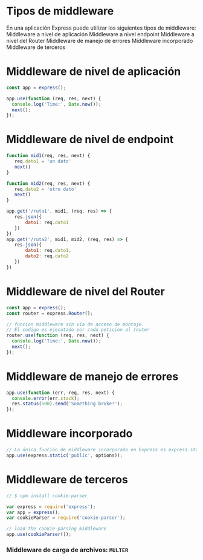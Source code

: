 # Tipos de middleware
En una aplicación Express puede utilizar los siguientes tipos de middleware:
Middleware a nivel de aplicación
Middleware a nivel endpoint
Middleware a nivel del Router
Middleware de manejo de errores
Middleware incorporado
Middleware de terceros

# Middleware de nivel de aplicación
```js
const app = express();

app.use(function (req, res, next) {
  console.log('Time:', Date.now());
  next();
});

```

# Middleware de nivel de endpoint
```js
function mid1(req, res, next) {
   req.dato1 = 'un dato'
   next()
}

function mid2(req, res, next) {
   req.dato2 = 'otro dato'
   next()
}
```
```js
app.get('/ruta1', mid1, (req, res) => {
   res.json({
       dato1: req.dato1
   })
})
app.get('/ruta2', mid1, mid2, (req, res) => {
   res.json({
       dato1: req.dato1,
       dato2: req.dato2
   })
})
```
# Middleware de nivel del Router
```js
const app = express();
const router = express.Router();

// funcion middleware sin via de acceso de montaje.
// El codigo es ejecutado por cada peticion al router
router.use(function (req, res, next) {
  console.log('Time:', Date.now());
  next();
});

```

# Middleware de manejo de errores
```js
app.use(function (err, req, res, next) {
  console.error(err.stack);
  res.status(500).send('Something broke!');
});

```
# Middleware incorporado
```js
// La única función de middleware incorporado en Express es express.static. Esta función es responsable del servicio de archivos estáticos:
app.use(express.static('public', options));
```

# Middleware de terceros
```js
// $ npm install cookie-parser

var express = require('express');
var app = express();
var cookieParser = require('cookie-parser');

// load the cookie-parsing middleware
app.use(cookieParser());
```

### Middleware de carga de archivos: `MULTER`
